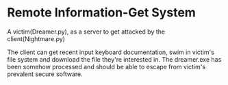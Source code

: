 # Remote Information-Get System
A victim(Dreamer.py), as a server to get attacked by the client(Nightmare.py)

The client can get recent input keyboard documentation, swim in victim's file system and download the file they're interested in. The dreamer.exe has been somehow processed and should be able to escape from victim's prevalent secure software.
